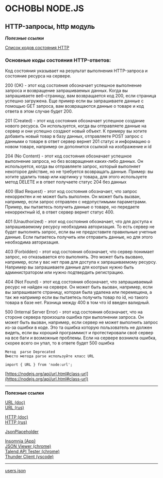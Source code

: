 # ОСНОВЫ NODE.JS

## HTTP-запросы, http модуль

***Полезные ссылки***

[Список кодов состояния HTTP](https://ru.wikipedia.org/wiki/%D0%A1%D0%BF%D0%B8%D1%81%D0%BE%D0%BA_%D0%BA%D0%BE%D0%B4%D0%BE%D0%B2_%D1%81%D0%BE%D1%81%D1%82%D0%BE%D1%8F%D0%BD%D0%B8%D1%8F_HTTP)

### Основные коды состояния HTTP-ответов:

Код состояния указывает на результат выполнения HTTP-запроса и состояние ресурса на сервере.

200 (OK) - этот код состояния обозначает успешное выполнение запроса и возвращение запрашиваемых данных. Когда вы запрашиваете веб-страницу, вам возвращается код 200, если страница успешно загружена. Еще пример если вы запрашиваете данные с помощью GET запроса, вам возвращаются данные о товаре и код ответа в этом случае будет 200.

201 (Created) - этот код состояния обозначает успешное создание нового ресурса. Он используется, когда вы отправляете данные на сервер и они успешно создают новый объект. К примеру вы хотите добавить новый товар в базу данных, отправляете POST запрос с данными о товаре в ответ сервер вернет 201 статус и информацию о новом товаре, например он дополнится ссылкой на изображение и id

204 (No Content) - этот код состояния обозначает успешное выполнение запроса, но без возвращения каких-либо данных. Он используется, когда вы отправляете запрос, который выполняет некоторое действие, но не требуется возвращать данные. Пример: вы хотите удалить товар или картинку у товара, для этого используете метод DELETE и в ответ получаете статус 204 без данных

400 (Bad Request) - этот код состояния обозначает, что запрос некорректен и не может быть выполнен. Он может быть вызван, например, если запрос отправлен с недопустимыми параметрами. Пример, вы пытаетесь получить данные о товаре, но передаете некорректный id, в ответ сервер вернет статус 400.

401 (Unauthorized) - этот код состояния обозначает, что для доступа к запрашиваемому ресурсу необходима авторизация. То есть сервер не будет выполнять запрос, если вы не предоставите правильные учетные данные. Если пытаетесь получить или отправить данные, но для этого необходима авторизация.

403 (Forbidden) - этот код состояния обозначает, что сервер понимает запрос, но отказывается его выполнять. Это может быть вызвано, например, если у вас нет прав для доступа к запрашиваемому ресурсу. Например вы запрашиваете данные для коотрых нужно быть администратором или нужно подтвердить регистрацию.

404 (Not Found) - этот код состояния обозначает, что запрашиваемый ресурс не найден на сервере. Он может быть вызван, например, если вы запрашиваете страницу, которая была удалена или перемещена, а так же например если вы пытаетесь получить товар по id, но такого товара в базе нет. Разница между 400 в том что id введен валидный.

500 (Internal Server Error) - этот код состояния обозначает, что на стороне сервера произошла ошибка при выполнении запроса. Он может быть вызван, например, если сервер не может выполнить запрос из-за ошибки в коде. Это та ошибка которую пользователь не должен видеть, если вы хороший программист и протестировали своё сервер на все баги и возможные проблемы. Если на сервере возникла ошибка, скорее всего он упал, то в ответе будет 500 ошибка

    Метод  parse Deprecated
    Вместо метода parse используйте класс URL

    import { URL } from 'node:url';

[https://nodejs.org/api/url.html#class-url](https://nodejs.org/api/url.html#class-url)

<hr>

**Полезные ссылки**

[URL (doc)](https://nodejs.org/api/url.html)<br>
[URL (rus)](https://nodejsdev.ru/api/url/)<br>

[HTTP (doc)](https://nodejs.org/api/http.html)<br>
[HTTP (rus)](https://nodejsdev.ru/api/http/)<br>

[JsonPlaceholder](https://jsonplaceholder.typicode.com/)<br>

[Insomnia (App)](https://insomnia.rest/)<br>
[JSON Viewer (chrome)](https://chrome.google.com/webstore/detail/json-viewer/gbmdgpbipfallnflgajpaliibnhdgobh)<br>
[Talend API Tester (chrome)](https://chrome.google.com/webstore/detail/talend-api-tester-free-ed/aejoelaoggembcahagimdiliamlcdmfm)<br>
[Thunder Client (vscode)](https://marketplace.visualstudio.com/items?itemName=rangav.vscode-thunder-client)<br>

<hr>

[users.json](users.json)
